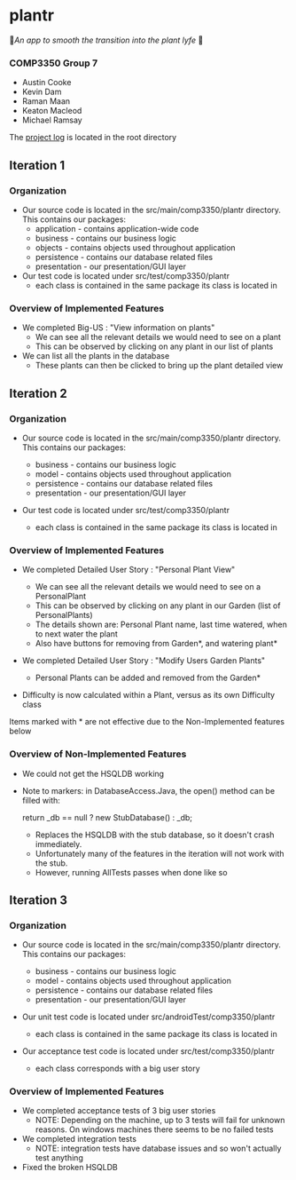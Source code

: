 # plantr 
:seedling:*An app to smooth the transition into the plant lyfe* :seedling:

### COMP3350 Group 7
+ Austin Cooke
+ Kevin Dam
+ Raman Maan
+ Keaton Macleod
+ Michael Ramsay

The [project log](group_log.md) is located in the root directory

## Iteration 1

### Organization
+ Our source code is located in the src/main/comp3350/plantr directory. This contains our packages: 
    + application - contains application-wide code
    + business - contains our business logic
    + objects - contains objects used throughout application
    + persistence - contains our database related files
    + presentation - our presentation/GUI layer
+ Our test code is located under src/test/comp3350/plantr
    + each class is contained in the same package its class is located in

### Overview of Implemented Features
+ We completed Big-US : "View information on plants"
    + We can see all the relevant details we would need to see on a plant
    + This can be observed by clicking on any plant in our list of plants
+ We can list all the plants in the database
    + These plants can then be clicked to bring up the plant detailed view
    
## Iteration 2

### Organization
+ Our source code is located in the src/main/comp3350/plantr directory. This contains our packages:     
    + business - contains our business logic
    + model - contains objects used throughout application
    + persistence - contains our database related files
    + presentation - our presentation/GUI layer   
    
+ Our test code is located under src/test/comp3350/plantr
    + each class is contained in the same package its class is located in

### Overview of Implemented Features
+ We completed Detailed User Story : "Personal Plant View"
    + We can see all the relevant details we would need to see on a PersonalPlant
    + This can be observed by clicking on any plant in our Garden (list of PersonalPlants)   
    + The details shown are: Personal Plant name, last time watered, when to next water the plant
    + Also have buttons for removing from Garden*, and watering plant*
+ We completed Detailed User Story : "Modify Users Garden Plants"
    + Personal Plants can be added and removed from the Garden*   

+ Difficulty is now calculated within a Plant, versus as its own Difficulty class

Items marked with * are not effective due to the Non-Implemented features below
    
### Overview of Non-Implemented Features
+ We could not get the HSQLDB working

+ Note to markers: in DatabaseAccess.Java, the open() method can be filled with: 

    return _db == null ? new StubDatabase() : _db;

    + Replaces the HSQLDB with the stub database, so it doesn't crash immediately. 
    + Unfortunately many of the features in the iteration will not work with the stub. 
    + However, running AllTests passes when done like so

## Iteration 3

### Organization
+ Our source code is located in the src/main/comp3350/plantr directory. This contains our packages:     
    + business - contains our business logic
    + model - contains objects used throughout application
    + persistence - contains our database related files
    + presentation - our presentation/GUI layer   
    
+ Our unit test code is located under src/androidTest/comp3350/plantr
    + each class is contained in the same package its class is located in
+ Our acceptance test code is located under src/test/comp3350/plantr
    + each class corresponds with a big user story

### Overview of Implemented Features
+ We completed acceptance tests of 3 big user stories
    + NOTE: Depending on the machine, up to 3 tests will fail for unknown reasons. On windows machines there seems to be no failed tests
+ We completed integration tests
    + NOTE: integration tests have database issues and so won't actually test anything
+ Fixed the broken HSQLDB  
